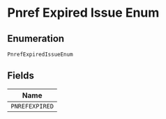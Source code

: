
# Pnref Expired Issue Enum

## Enumeration

`PnrefExpiredIssueEnum`

## Fields

| Name |
|  --- |
| `PNREFEXPIRED` |

